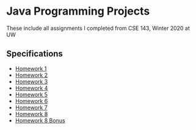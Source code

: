# Java Programming Projects

These include all assignments I completed from CSE 143, Winter 2020 at UW


## Specifications
* [Homework 1](LetterInventory/spec.pdf)
* [Homework 2](GuitarHero/spec.pdf)
* [Homework 3](AssassinManager/spec.pdf)
* [Homework 4](EvilHangman/spec.pdf)
* [Homework 5](GrammerSolver/spec.pdf)
* [Homework 6](AnagramSolver/spec.pdf)
* [Homework 7](20Questions/spec.pdf)
* [Homework 8](Huffman/spec.pdf)
* [Homework 8 Bonus](Huffman/spec(bonus).pdf)
